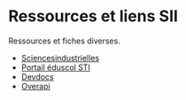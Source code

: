 # Ressources et liens SII

Ressources et fiches diverses.

* [Sciencesindustrielles](https://sciencesindustrielles.com)
* [Portail éduscol STI](https://eduscol.education.fr/sti/)
* [Devdocs](https://devdocs.io/)
* [Overapi](hthttps://overapi.com)
